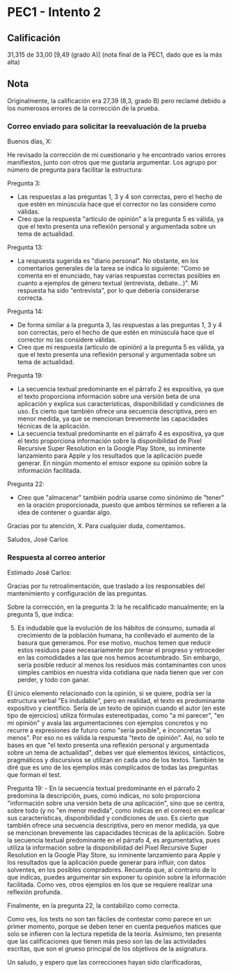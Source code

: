 # PEC1 - Intento 2

## Calificación

31,315 de 33,00 [9,49 (grado A)] (nota final de la PEC1, dado que es la más alta)

## Nota

Originalmente, la calificación era 27,39 (8,3, grado B) pero reclamé debido a los numerosos errores de la corrección de la prueba.

### Correo enviado para solicitar la reevaluación de la prueba

Buenos días, X:

He revisado la corrección de mi cuestionario y he encontrado varios errores manifiestos, junto con otros que me gustaría argumentar. Los agrupo por número de pregunta para facilitar la estructura:

Pregunta 3:
- Las respuestas a las preguntas 1, 3 y 4 son correctas, pero el hecho de que estén en minúscula hace que el corrector no las considere como válidas.
- Creo que la respuesta "artículo de opinión" a la pregunta 5 es válida, ya que el texto presenta una reflexión personal y argumentada sobre un tema de actualidad.

Pregunta 13:
- La respuesta sugerida es "diario personal". No obstante, en los comentarios generales de la tarea se indica lo siguiente: "Como se comenta en el enunciado, hay varias respuestas correctas posibles en cuanto a ejemplos de género textual (entrevista, debate…)". Mi respuesta ha sido "entrevista", por lo que debería considerarse correcta.

Pregunta 14:
- De forma similar a la pregunta 3, las respuestas a las preguntas 1, 3 y 4 son correctas, pero el hecho de que estén en minúscula hace que el corrector no las considere válidas.
- Creo que mi respuesta (artículo de opinión) a la pregunta 5 es válida, ya que el texto presenta una reflexión personal y argumentada sobre un tema de actualidad.

Pregunta 19:
- La secuencia textual predominante en el párrafo 2 es expositiva, ya que el texto proporciona información sobre una versión beta de una aplicación y explica sus características, disponibilidad y condiciones de uso. Es cierto que también ofrece una secuencia descriptiva, pero en menor medida, ya que se mencionan brevemente las capacidades técnicas de la aplicación.
- La secuencia textual predominante en el párrafo 4 es expositiva, ya que el texto proporciona información sobre la disponibilidad de Pixel Recursive Super Resolution en la Google Play Store, su inminente lanzamiento para Apple y los resultados que la aplicación puede generar. En ningún momento el emisor expone su opinión sobre la información facilitada.

Pregunta 22:
- Creo que "almacenar" también podría usarse como sinónimo de "tener" en la oración proporcionada, puesto que ambos términos se refieren a la idea de contener o guardar algo.

Gracias por tu atención, X. Para cualquier duda, comentamos.

Saludos,
José Carlos

### Respuesta al correo anterior

Estimado José Carlos:

Gracias por tu retroalimentación, que traslado a los responsables del mantenimiento y configuración de las preguntas.  

Sobre la corrección, en la pregunta 3: la he recalificado manualmente; en la pregunta 5, que indica:

5. Es indudable que la evolución de los hábitos de consumo, sumada al crecimiento de la población humana, ha conllevado el aumento de la basura que generamos. Por ese motivo, muchos temen que reducir estos residuos pase necesariamente por frenar el progreso y retroceder en las comodidades a las que nos hemos acostumbrado. Sin embargo, sería posible reducir al menos los residuos más contaminantes con unos simples cambios en nuestra vida cotidiana que nada tienen que ver con perder, y todo con ganar.

El único elemento relacionado con la opinión, si se quiere, podría ser la estructura verbal "Es indudable", pero en realidad, el texto es predominante expositivo y científico. Sería de un texto de opinión cuando el autor (en este tipo de ejercicios) utiliza fórmulas estereotipadas, como "a mi parecer", "en mi opinión" y avala las argumentaciones con ejemplos concretos y no recurre a expresiones de futuro como "sería posible", e inconcretas "al menos". Por eso no es válida la respuesta "texto de opinión". Así, no solo te bases en que "el texto presenta una reflexión personal y argumentada sobre un tema de actualidad", debes ver qué elementos léxicos, sintácticos, pragmáticos y discursivos se utilizan en cada uno de los textos. También te diré que es uno de los ejemplos más complicados de todas las preguntas que forman el test.

Pregunta 19: - En la secuencia textual predominante en el párrafo 2 predomina la descripción, pues, como indicas, no solo proporciona "información sobre una versión beta de una aplicación", sino que se centra, sobre todo (y no "en menor medida", como indicas en el correo) en explicar sus características, disponibilidad y condiciones de uso. Es cierto que también ofrece una secuencia descriptiva, pero en menor medida, ya que se mencionan brevemente las capacidades técnicas de la aplicación. Sobre la secuencia textual predominante en el párrafo 4, es argumentativa, pues utiliza la información sobre la disponibilidad del Pixel Recursive Super Resolution en la Google Play Store, su inminente lanzamiento para Apple y los resultados que la aplicación puede generar para influir, con datos solventes, en los posibles compradores. Recuerda que, al contrario de lo que indicas, puedes argumentar sin exponer tu opinión sobre la información facilitada. Como ves, otros ejemplos en los que se requiere realizar una reflexión profunda.

Finalmente, en la pregunta 22, la contabilizo como correcta.

Como ves, los tests no son tan fáciles de contestar como parece en un primer momento, porque se deben tener en cuenta pequeños matices que solo se infieren con la lectura repetida de la teoría. Asimismo, ten presente que las calificaciones que tienen más peso son las de las actividades escritas, que son el grueso principal de los objetivos de la asignatura.

Un saludo, y espero que las correcciones hayan sido clarificadoras,